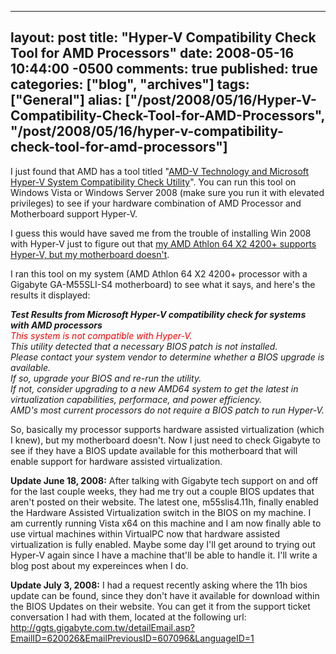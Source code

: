   ---
  layout: post
  title: "Hyper-V Compatibility Check Tool for AMD Processors"
  date: 2008-05-16 10:44:00 -0500
  comments: true
  published: true
  categories: ["blog", "archives"]
  tags: ["General"]
  alias: ["/post/2008/05/16/Hyper-V-Compatibility-Check-Tool-for-AMD-Processors", "/post/2008/05/16/hyper-v-compatibility-check-tool-for-amd-processors"]
  ---
<!-- more -->
<p>I just found that AMD has a tool titled "<a href="http://www.amd.com/us-en/Processors/TechnicalResources/0,,30_182_871_9033,00.html">AMD-V Technology and Microsoft Hyper-V System Compatibility Check Utility</a>". You can run this tool on Windows Vista or Windows Server 2008 (make sure you run it with elevated privileges) to see if your hardware combination of AMD Processor and Motherboard support Hyper-V.</p>
<p>I guess this would have saved me from the trouble of installing Win 2008 with Hyper-V just to figure out that <a href="/post.aspx?id=aa54ec2f-c8db-4472-ba47-ea06fef3eba0">my AMD Athlon 64 X2 4200+ supports Hyper-V, but my motherboard doesn't</a>.</p>
<p>I ran this tool on my system (AMD Athlon 64 X2 4200+ processor&nbsp;with a Gigabyte GA-M55SLI-S4 motherboard) to see what it says, and here's the results it displayed:</p>
<p><em><strong>Test Results from Microsoft Hyper-V compatibility check for systems with AMD processors<br /></strong><span style="color: red">This system is not compatible with Hyper-V.</span><br />This utility detected that a necessary BIOS patch is not installed.<br />Please contact your system vendor to determine whether a BIOS upgrade is available.<br />If so, upgrade your BIOS and re-run the utility.<br />If not, consider upgrading to a new AMD64 system to get the latest in virtualization capabilities, performace, and power efficiency.<br />AMD's most current processors do not require a BIOS patch to run Hyper-V.</em></p>
<p>So, basically my processor supports hardware assisted virtualization (which I knew), but my motherboard doesn't. Now I just need to check Gigabyte to see if they have a BIOS update available for this motherboard that will enable support for hardware assisted virtualization.</p>
<p><strong>Update June 18, 2008:</strong> After talking with Gigabyte tech support on and off for the last couple weeks, they had me try out a couple BIOS updates that aren't posted on their website. The latest one, m55slis4.11h, finally enabled the Hardware Assisted Virtualization switch in the BIOS on my machine. I am currently running Vista x64 on this machine and I am now finally able to use virtual machines within VirtualPC now that hardware assisted virtualization is fully enabled. Maybe some day I'll get around to trying out Hyper-V again since I have a machine that'll be able to handle it. I'll write a blog post about my expereinces when I do.</p>
<p><strong>Update July 3, 2008:</strong> I had a request recently asking where the 11h bios update can be found, since they don't have it available for download within the BIOS Updates on their website. You can get it from the support ticket conversation I had with them, located at the following url: <a href="http://ggts.gigabyte.com.tw/detailEmail.asp?EmailID=620026&amp;EmailPreviousID=607096&amp;LanguageID=1">http://ggts.gigabyte.com.tw/detailEmail.asp?EmailID=620026&amp;EmailPreviousID=607096&amp;LanguageID=1</a></p>
